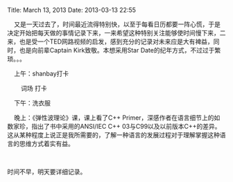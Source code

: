 Title: March 13, 2013
Date: 2013-03-13 22:55

<p> </p> 
<p> &nbsp;&nbsp;&nbsp;&nbsp;又是一天过去了，时间最近流得特别快，以至于每看日历都要一阵心慌，于是决定开始把每天做的事情记录下来，一来希望这种特别关注能够使时间慢下来，二来，也是受一个TED网路视频的启发，感到充分的记录对未来应是大有裨益，同时，也是向前辈Captain Kirk致敬。本想采用Star Date的纪年方式，不过过于繁琐。。。</p> 
<p>&nbsp;&nbsp;&nbsp;&nbsp;上午：shanbay打卡</p> 
<p>&nbsp;&nbsp;&nbsp;&nbsp;&nbsp;&nbsp;&nbsp;&nbsp;词场 打卡</p> 
<p>&nbsp;&nbsp;&nbsp;&nbsp;下午：洗衣服</p> 
<p>&nbsp;&nbsp;&nbsp;&nbsp;晚上：《弹性波理论》课，课上看了C++ Primer，深感作者在语言细节上的如数家珍，指出了书中采用的ANSI/IEC C++ 03与C99以及以前版本C++的差异。这从某种程度上说正是我所需要的，了解一种语言的发展过程对于理解掌握这种语言的思维方式着实有益。</p> 
<p>&nbsp;</p> 
<p>时间不早，明天要详细记录。</p>
